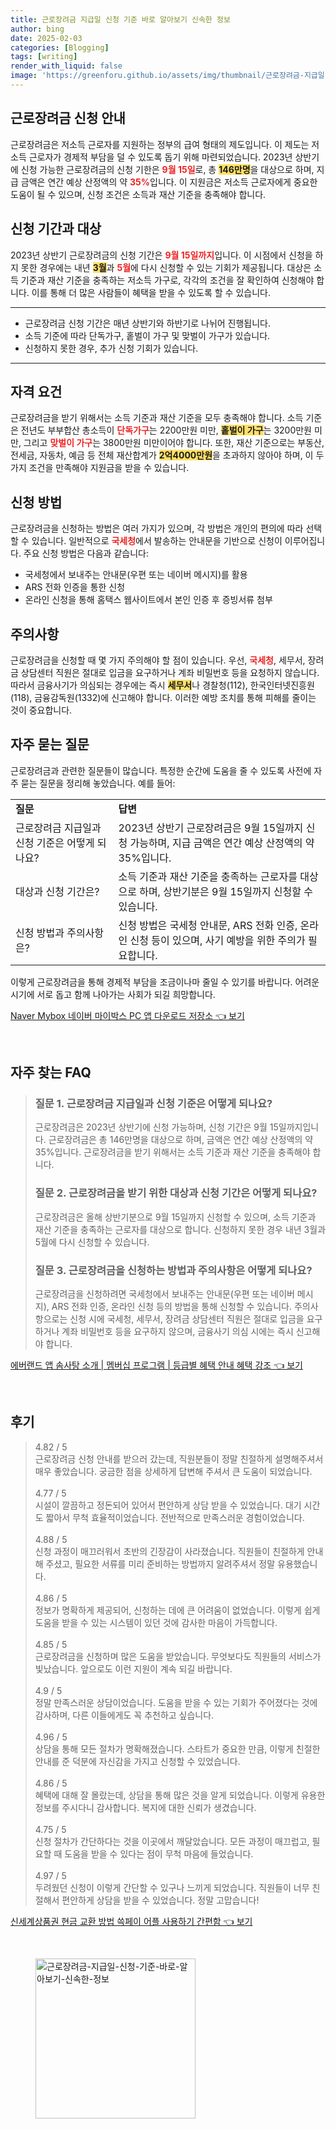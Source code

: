 ```yaml
---
title: 근로장려금 지급일 신청 기준 바로 알아보기 신속한 정보
author: bing
date: 2025-02-03
categories: [Blogging]
tags: [writing]
render_with_liquid: false
image: 'https://greenforu.github.io/assets/img/thumbnail/근로장려금-지급일-신청-기준-바로-알아보기-신속한-정보.webp'
---
```



<h2 id='근로장려금_신청_안내'>근로장려금 신청 안내</h2>

<p>근로장려금은 저소득 근로자를 지원하는 정부의 급여 형태의 제도입니다. 이 제도는 저소득 근로자가 경제적 부담을 덜 수 있도록 돕기 위해 마련되었습니다. 2023년 상반기에 신청 가능한 근로장려금의 신청 기한은 <b><span style="color: #ee2323;">9월 15일</span></b>로, 총 <b><span style="background-color: #ffe066;">146만명</span></b>을 대상으로 하며, 지급 금액은 연간 예상 산정액의 약 <b><span style="color: #ee2323;">35%</span></b>입니다. 이 지원금은 저소득 근로자에게 중요한 도움이 될 수 있으며, 신청 조건은 소득과 재산 기준을 충족해야 합니다.</p>

<h2 id='신청_기간과_대상'>신청 기간과 대상</h2>

<p>2023년 상반기 근로장려금의 신청 기간은 <b><span style="color: #ee2323;">9월 15일까지</span></b>입니다. 이 시점에서 신청을 하지 못한 경우에는 내년 <b><span style="background-color: #ffe066;">3월</span></b>과 <b><span style="color: #ee2323;">5월</span></b>에 다시 신청할 수 있는 기회가 제공됩니다. 대상은 소득 기준과 재산 기준을 충족하는 저소득 가구로, 각각의 조건을 잘 확인하여 신청해야 합니다. 이를 통해 더 많은 사람들이 혜택을 받을 수 있도록 할 수 있습니다.</p>

<hr />

<ul>
    <li>근로장려금 신청 기간은 매년 상반기와 하반기로 나뉘어 진행됩니다.</li>
    <li>소득 기준에 따라 단독가구, 홑벌이 가구 및 맞벌이 가구가 있습니다.</li>
    <li>신청하지 못한 경우, 추가 신청 기회가 있습니다.</li>
</ul>

<hr />

<h2 id='자격_요건'>자격 요건</h2>

<p>근로장려금을 받기 위해서는 소득 기준과 재산 기준을 모두 충족해야 합니다. 소득 기준은 전년도 부부합산 총소득이 <b><span style="color: #ee2323;">단독가구</span></b>는 2200만원 미만, <b><span style="background-color: #ffe066;">홑벌이 가구</span></b>는 3200만원 미만, 그리고 <b><span style="color: #ee2323;">맞벌이 가구</span></b>는 3800만원 미만이어야 합니다. 또한, 재산 기준으로는 부동산, 전세금, 자동차, 예금 등 전체 재산합계가 <b><span style="background-color: #ffe066;">2억4000만원</span></b>을 초과하지 않아야 하며, 이 두 가지 조건을 만족해야 지원금을 받을 수 있습니다.</p>

<h2 id='신청_방법'>신청 방법</h2>

<p>근로장려금을 신청하는 방법은 여러 가지가 있으며, 각 방법은 개인의 편의에 따라 선택할 수 있습니다. 일반적으로 <b><span style="color: #ee2323;">국세청</span></b>에서 발송하는 안내문을 기반으로 신청이 이루어집니다. 주요 신청 방법은 다음과 같습니다:</p>

<ul>
    <li>국세청에서 보내주는 안내문(우편 또는 네이버 메시지)를 활용</li>
    <li>ARS 전화 인증을 통한 신청</li>
    <li>온라인 신청을 통해 홈택스 웹사이트에서 본인 인증 후 증빙서류 첨부</li>
</ul>

<h2 id='주의사항'>주의사항</h2>

<p>근로장려금을 신청할 때 몇 가지 주의해야 할 점이 있습니다. 우선, <b><span style="color: #ee2323;">국세청</span></b>, 세무서, 장려금 상담센터 직원은 절대로 입금을 요구하거나 계좌 비밀번호 등을 요청하지 않습니다. 따라서 금융사기가 의심되는 경우에는 즉시 <b><span style="background-color: #ffe066;">세무서</span></b>나 경찰청(112), 한국인터넷진흥원(118), 금융감독원(1332)에 신고해야 합니다. 이러한 예방 조치를 통해 피해를 줄이는 것이 중요합니다.</p>

<h2 id='자주_묻는_질문'>자주 묻는 질문</h2>

<p>근로장려금과 관련한 질문들이 많습니다. 특정한 순간에 도움을 줄 수 있도록 사전에 자주 묻는 질문을 정리해 놓았습니다. 예를 들어:</p>

<table>
    <tr>
        <td><b>질문</b></td>
        <td><b>답변</b></td>
    </tr>
    <tr>
        <td>근로장려금 지급일과 신청 기준은 어떻게 되나요?</td>
        <td>2023년 상반기 근로장려금은 9월 15일까지 신청 가능하며, 지급 금액은 연간 예상 산정액의 약 35%입니다.</td>
    </tr>
    <tr>
        <td>대상과 신청 기간은?</td>
        <td>소득 기준과 재산 기준을 충족하는 근로자를 대상으로 하며, 상반기분은 9월 15일까지 신청할 수 있습니다.</td>
    </tr>
    <tr>
        <td>신청 방법과 주의사항은?</td>
        <td>신청 방법은 국세청 안내문, ARS 전화 인증, 온라인 신청 등이 있으며, 사기 예방을 위한 주의가 필요합니다.</td>
    </tr>
</table>

<p>이렇게 근로장려금을 통해 경제적 부담을 조금이나마 줄일 수 있기를 바랍니다. 어려운 시기에 서로 돕고 함께 나아가는 사회가 되길 희망합니다.</p>


<p><a class="click-button" title="Naver Mybox 네이버 마이박스 PC 앱 다운로드 저장소" href="https://greenforu.github.io/posts/Naver-Mybox-%EB%84%A4%EC%9D%B4%EB%B2%84-%EB%A7%88%EC%9D%B4%EB%B0%95%EC%8A%A4-PC-%EC%95%B1-%EB%8B%A4%EC%9A%B4%EB%A1%9C%EB%93%9C-%EC%A0%80%EC%9E%A5%EC%86%8C/" rel="dofollow">Naver Mybox 네이버 마이박스 PC 앱 다운로드 저장소 👈 보기</a></p><br>
<h2 id='자주_찾는_FAQ'>자주 찾는 FAQ</h2>
<div itemscope="" itemtype="https://schema.org/FAQPage"> 
<blockquote> 
<div itemscope="" itemprop="mainEntity" itemtype="https://schema.org/Question"> 
<h3 itemprop="name">질문 1. 근로장려금 지급일과 신청 기준은 어떻게 되나요?</h3> 
<div itemscope="" itemprop="acceptedAnswer" itemtype="https://schema.org/Answer"> 
<span itemprop="text"> 
<p>근로장려금은 2023년 상반기에 신청 가능하며, 신청 기간은 9월 15일까지입니다. 근로장려금은 총 146만명을 대상으로 하며, 금액은 연간 예상 산정액의 약 35%입니다. 근로장려금을 받기 위해서는 소득 기준과 재산 기준을 충족해야 합니다.</p> 
</span> 
</div> 
</div> 

<div itemscope="" itemprop="mainEntity" itemtype="https://schema.org/Question"> 
<h3 itemprop="name">질문 2. 근로장려금을 받기 위한 대상과 신청 기간은 어떻게 되나요?</h3> 
<div itemscope="" itemprop="acceptedAnswer" itemtype="https://schema.org/Answer"> 
<span itemprop="text"> 
<p>근로장려금은 올해 상반기분으로 9월 15일까지 신청할 수 있으며, 소득 기준과 재산 기준을 충족하는 근로자를 대상으로 합니다. 신청하지 못한 경우 내년 3월과 5월에 다시 신청할 수 있습니다.</p> 
</span> 
</div> 
</div> 

<div itemscope="" itemprop="mainEntity" itemtype="https://schema.org/Question"> 
<h3 itemprop="name">질문 3. 근로장려금을 신청하는 방법과 주의사항은 어떻게 되나요?</h3> 
<div itemscope="" itemprop="acceptedAnswer" itemtype="https://schema.org/Answer"> 
<span itemprop="text"> 
<p>근로장려금을 신청하려면 국세청에서 보내주는 안내문(우편 또는 네이버 메시지), ARS 전화 인증, 온라인 신청 등의 방법을 통해 신청할 수 있습니다. 주의사항으로는 신청 시에 국세청, 세무서, 장려금 상담센터 직원은 절대로 입금을 요구하거나 계좌 비밀번호 등을 요구하지 않으며, 금융사기 의심 시에는 즉시 신고해야 합니다.</p> 
</span> 
</div> 
</div> 

</blockquote> 
</div>
<p><a class="click-button" title="에버랜드 앱 솜사탕 소개 | 멤버십 프로그램 | 등급별 혜택 안내 혜택 강조" href="https://greenforu.github.io/posts/%EC%97%90%EB%B2%84%EB%9E%9C%EB%93%9C-%EC%95%B1-%EC%86%9C%EC%82%AC%ED%83%95-%EC%86%8C%EA%B0%9C-%EB%A9%A4%EB%B2%84%EC%8B%AD-%ED%94%84%EB%A1%9C%EA%B7%B8%EB%9E%A8-%EB%93%B1%EA%B8%89%EB%B3%84-%ED%98%9C%ED%83%9D-%EC%95%88%EB%82%B4-%ED%98%9C%ED%83%9D-%EA%B0%95%EC%A1%B0/" rel="dofollow">에버랜드 앱 솜사탕 소개 | 멤버십 프로그램 | 등급별 혜택 안내 혜택 강조 👈 보기</a></p><br>
<h2 id='후기'>후기</h2>
<div itemscope itemtype="https://schema.org/Product">
  <blockquote>
  <div itemprop="review" itemscope itemtype="https://schema.org/Review">
      <div itemprop="reviewRating" itemscope itemtype="https://schema.org/Rating"> <span itemprop="ratingValue">4.82</span> / <span itemprop="bestRating">5</span> </div>
      <span itemprop="reviewBody">근로장려금 신청 안내를 받으러 갔는데, 직원분들이 정말 친절하게 설명해주셔서 매우 좋았습니다. 궁금한 점을 상세하게 답변해 주셔서 큰 도움이 되었습니다.</span>
  </div>
  <br>
  <div itemprop="review" itemscope itemtype="https://schema.org/Review">
      <div itemprop="reviewRating" itemscope itemtype="https://schema.org/Rating"> <span itemprop="ratingValue">4.77</span> / <span itemprop="bestRating">5</span> </div>
      <span itemprop="reviewBody">시설이 깔끔하고 정돈되어 있어서 편안하게 상담 받을 수 있었습니다. 대기 시간도 짧아서 무척 효율적이었습니다. 전반적으로 만족스러운 경험이었습니다.</span>
  </div>
  <br>
  <div itemprop="review" itemscope itemtype="https://schema.org/Review">
      <div itemprop="reviewRating" itemscope itemtype="https://schema.org/Rating"> <span itemprop="ratingValue">4.88</span> / <span itemprop="bestRating">5</span> </div>
      <span itemprop="reviewBody">신청 과정이 매끄러워서 초반의 긴장감이 사라졌습니다. 직원들이 친절하게 안내해 주셨고, 필요한 서류를 미리 준비하는 방법까지 알려주셔서 정말 유용했습니다.</span>
  </div>
  <br>
  <div itemprop="review" itemscope itemtype="https://schema.org/Review">
      <div itemprop="reviewRating" itemscope itemtype="https://schema.org/Rating"> <span itemprop="ratingValue">4.86</span> / <span itemprop="bestRating">5</span> </div>
      <span itemprop="reviewBody">정보가 명확하게 제공되어, 신청하는 데에 큰 어려움이 없었습니다. 이렇게 쉽게 도움을 받을 수 있는 시스템이 있던 것에 감사한 마음이 가득합니다.</span>
  </div>
  <br>
  <div itemprop="review" itemscope itemtype="https://schema.org/Review">
      <div itemprop="reviewRating" itemscope itemtype="https://schema.org/Rating"> <span itemprop="ratingValue">4.85</span> / <span itemprop="bestRating">5</span> </div>
      <span itemprop="reviewBody">근로장려금을 신청하며 많은 도움을 받았습니다. 무엇보다도 직원들의 서비스가 빛났습니다. 앞으로도 이런 지원이 계속 되길 바랍니다.</span>
  </div>
  <br>
  <div itemprop="review" itemscope itemtype="https://schema.org/Review">
      <div itemprop="reviewRating" itemscope itemtype="https://schema.org/Rating"> <span itemprop="ratingValue">4.9</span> / <span itemprop="bestRating">5</span> </div>
      <span itemprop="reviewBody">정말 만족스러운 상담이었습니다. 도움을 받을 수 있는 기회가 주어졌다는 것에 감사하며, 다른 이들에게도 꼭 추천하고 싶습니다.</span>
  </div>
  <br>
  <div itemprop="review" itemscope itemtype="https://schema.org/Review">
      <div itemprop="reviewRating" itemscope itemtype="https://schema.org/Rating"> <span itemprop="ratingValue">4.96</span> / <span itemprop="bestRating">5</span> </div>
      <span itemprop="reviewBody">상담을 통해 모든 절차가 명확해졌습니다. 스타트가 중요한 만큼, 이렇게 친절한 안내를 준 덕분에 자신감을 가지고 신청할 수 있었습니다.</span>
  </div>
  <br>
  <div itemprop="review" itemscope itemtype="https://schema.org/Review">
      <div itemprop="reviewRating" itemscope itemtype="https://schema.org/Rating"> <span itemprop="ratingValue">4.86</span> / <span itemprop="bestRating">5</span> </div>
      <span itemprop="reviewBody">혜택에 대해 잘 몰랐는데, 상담을 통해 많은 것을 알게 되었습니다. 이렇게 유용한 정보를 주시다니 감사합니다. 복지에 대한 신뢰가 생겼습니다.</span>
  </div>
  <br>
  <div itemprop="review" itemscope itemtype="https://schema.org/Review">
      <div itemprop="reviewRating" itemscope itemtype="https://schema.org/Rating"> <span itemprop="ratingValue">4.75</span> / <span itemprop="bestRating">5</span> </div>
      <span itemprop="reviewBody">신청 절차가 간단하다는 것을 이곳에서 깨달았습니다. 모든 과정이 매끄럽고, 필요할 때 도움을 받을 수 있다는 점이 무척 마음에 들었습니다.</span>
  </div>
  <br>
  <div itemprop="review" itemscope itemtype="https://schema.org/Review">
      <div itemprop="reviewRating" itemscope itemtype="https://schema.org/Rating"> <span itemprop="ratingValue">4.97</span> / <span itemprop="bestRating">5</span> </div>
      <span itemprop="reviewBody">두려웠던 신청이 이렇게 간단할 수 있구나 느끼게 되었습니다. 직원들이 너무 친절해서 편안하게 상담을 받을 수 있었습니다. 정말 고맙습니다!</span>
  </div>
  </blockquote>
</div>
<p><a class="click-button" title="신세계상품권 현금 교환 방법 쓱페이 어플 사용하기 간편함" href="https://greenforu.github.io/posts/%EC%8B%A0%EC%84%B8%EA%B3%84%EC%83%81%ED%92%88%EA%B6%8C-%ED%98%84%EA%B8%88-%EA%B5%90%ED%99%98-%EB%B0%A9%EB%B2%95-%EC%93%B1%ED%8E%98%EC%9D%B4-%EC%96%B4%ED%94%8C-%EC%82%AC%EC%9A%A9%ED%95%98%EA%B8%B0-%EA%B0%84%ED%8E%B8%ED%95%A8/" rel="dofollow">신세계상품권 현금 교환 방법 쓱페이 어플 사용하기 간편함 👈 보기</a></p><br>
<figure class="image"><img src="https://greenforu.github.io/assets/img/thumbnail/근로장려금-지급일-신청-기준-바로-알아보기-신속한-정보.webp" alt="근로장려금-지급일-신청-기준-바로-알아보기-신속한-정보" width="256" height="256"></figure>